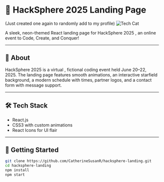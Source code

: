 # 🚀 HackSphere 2025 Landing Page 
(Just created one again to randomly add to my profile)
![Tech Cat](https://media.giphy.com/media/JIX9t2j0ZTN9S/giphy.gif)

A sleek, neon-themed React landing page for HackSphere 2025 , an online event to Code, Create, and Conquer!

---

## 📝 About

HackSphere 2025 is a virtual , fictional coding event held June 20–22, 2025. The landing page features smooth animations, an interactive starfield background, a modern schedule with times, partner logos, and a contact form with message support.

---

## 🛠️ Tech Stack

- React.js
- CSS3 with custom animations
- React Icons for UI flair

---

## 🚀 Getting Started

```bash
git clone https://github.com/CatherineSusanR/hacksphere-landing.git
cd hacksphere-landing
npm install
npm start
